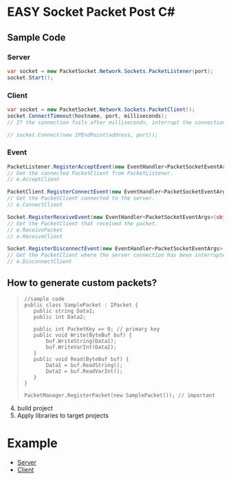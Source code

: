 # EASY Socket Packet Post C#
## Sample Code
### Server
```csharp
var socket = new PacketSocket.Network.Sockets.PacketListener(port);
socket.Start();
```
### Client
```csharp
var socket = new PacketSocket.Network.Sockets.PacketClient();
socket.ConnectTimeout(hostname, port, milliseconds);
// If the connection fails after milliseconds, interrupt the connection.

// socket.Connect(new IPEndPoint(address, port));
```

### Event
```csharp
PacketListener.RegisterAcceptEvent(new EventHandler<PacketSocketEventArgs>(object sender, PacketSocketEventArgs e));
// Get the connected PacketClient from PacketListener.
// e.AcceptClient

PacketClient.RegisterConnectEvent(new EventHandler<PacketSocketEventArgs>(object sender, PacketSocketEventArgs e));
// Get the PacketClient connected to the server.
// e.ConnectClient

Socket.RegisterReceiveEvent(new EventHandler<PacketSocketEventArgs>(object sender, PacketSocketEventArgs e));
// Get the PacketClient that received the packet.
// e.ReceivePacket
// e.ReceiveClient

Socket.RegisterDisconnectEvent(new EventHandler<PacketSocketEventArgs>(object sender, PacketSocketEventArgs e));
// Get the PacketClient where the server connection has been interrupted.
// e.DisconnectClient
```

## How to generate custom packets?
>```Csharp
>//sample code
>public class SamplePacket : IPacket {
>    public string Data1;
>    public int Data2;
>
>    public int PacketKey => 0; // primary key
>    public void Write(ByteBuf buf) {
>        buf.WriteString(Data1);
>        buf.WriteVarInt(Data2);
>    }
>    public void Read(ByteBuf buf) {
>        Data1 = buf.ReadString();
>        Data2 = buf.ReadVarInt();
>    }
>}
>
>PacketManager.RegisterPacket(new SamplePacket()); // important
>```
4. build project
5. Apply libraries to target projects

# Example
- [Server](https://github.com/skyneton/SocketPacket/blob/main/SampleServer/Program.cs)
- [Client](https://github.com/skyneton/SocketPacket/blob/main/SampleClient/Program.cs)
